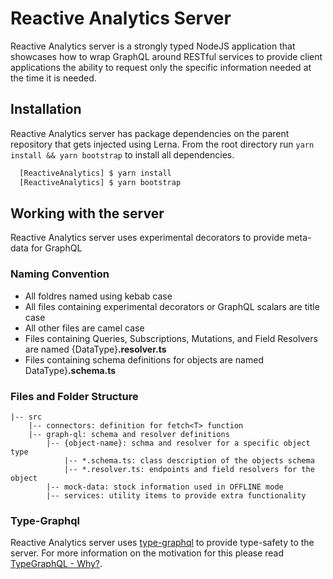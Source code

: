 # Reactive Analytics Server

Reactive Analytics server is a strongly typed NodeJS application that showcases how to wrap GraphQL around RESTful services to provide client applications the ability to request only the specific information needed at the time it is needed.

## Installation

Reactive Analytics server has package dependencies on the parent repository that gets injected using Lerna. From the root directory run `yarn install && yarn bootstrap` to install all dependencies.

```sh
  [ReactiveAnalytics] $ yarn install
  [ReactiveAnalytics] $ yarn bootstrap
```

## Working with the server

Reactive Analytics server uses experimental decorators to provide meta-data for GraphQL

### Naming Convention

- All foldres named using kebab case
- All files containing experimental decorators or GraphQL scalars are title case
- All other files are camel case
- Files containing Queries, Subscriptions, Mutations, and Field Resolvers are named {DataType}**.resolver.ts**
- Files containing schema definitions for objects are named DataType}**.schema.ts**

### Files and Folder Structure

    |-- src
        |-- connectors: definition for fetch<T> function
        |-- graph-ql: schema and resolver definitions
            |-- {object-name}: schma and resolver for a specific object type
                |-- *.schema.ts: class description of the objects schema
                |-- *.resolver.ts: endpoints and field resolvers for the object
            |-- mock-data: stock information used in OFFLINE mode
            |-- services: utility items to provide extra functionality

### Type-Graphql

Reactive Analytics server uses [type-graphql](https://typegraphql.ml/) to provide type-safety to the server. For more information on the motivation for this please read [TypeGraphQL - Why?](https://typegraphql.ml/docs/introduction.html#why).
